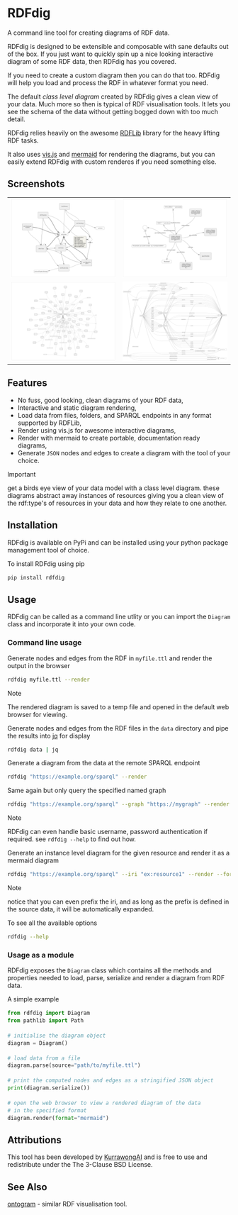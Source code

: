 # RDFdig

A command line tool for creating diagrams of RDF data.

RDFdig is designed to be extensible and composable with sane defaults out of the box. If
you just want to quickly spin up a nice looking interactive diagram of some RDF data,
then RDFdig has you covered.

If you need to create a custom diagram then you can do that too. RDFdig will help you
load and process the RDF in whatever format you need.

The default _class level diagram_ created by RDFdig gives a clean view of your data.
Much more so then is typical of RDF visualisation tools. It lets you see the schema of the
data without getting bogged down with too much detail.

RDFdig relies heavily on the awesome [RDFLib](https://github.com/rdflib/rdflib) library for the heavy lifting RDF tasks.

It also uses [vis.js](https://visjs.org) and [mermaid](https://mermaid.js.org) for rendering the diagrams, but you can easily
extend RDFdig with custom renderes if you need something else.

## Screenshots

|                                                                       |                                                                     |
| --------------------------------------------------------------------- | ------------------------------------------------------------------- |
| ![class diagram](./docs/dcat_class_diagram.png)                        | ![simple instance diagram](./docs/simple_instance_level_diagram.png) |
| ![complex instance diagram](./docs/complex_instance_level_diagram.png) | ![mermaid format](./docs/mermaid_diagram.png)                       |

## Features

- No fuss, good looking, clean diagrams of your RDF data,
- Interactive and static diagram rendering,
- Load data from files, folders, and SPARQL endpoints in any format supported by RDFLib,
- Render using vis.js for awesome interactive diagrams,
- Render with mermaid to create portable, documentation ready diagrams,
- Generate `JSON` nodes and edges to create a diagram with the tool of your choice.

> [!IMPORTANT]
> get a birds eye view of your data model with a class level diagram.
> these diagrams abstract away instances of resources giving you a clean view
> of the rdf:type's of resources in your data and how they relate to one another.

## Installation

RDFdig is available on PyPi and can be installed using your python package management tool of choice.

To install RDFdig using pip

```bash
pip install rdfdig
```

## Usage

RDFdig can be called as a command line utlity or you can import the `Diagram` class and
incorporate it into your own code.

### Command line usage

Generate nodes and edges from the RDF in `myfile.ttl` and render the output in the browser

```bash
rdfdig myfile.ttl --render
```

> [!NOTE]
> The rendered diagram is saved to a temp file and opened in the default web browser for
> viewing.

Generate nodes and edges from the RDF files in the `data` directory and pipe the results
into [jq](https://jqlang.github.io/jq/) for display

```bash
rdfdig data | jq
```

Generate a diagram from the data at the remote SPARQL endpoint

```bash
rdfdig "https://example.org/sparql" --render
```

Same again but only query the specified named graph

```bash
rdfdig "https://example.org/sparql" --graph "https://mygraph" --render
```

> [!NOTE]
> RDFdig can even handle basic username, password authentication if required.
> see `rdfdig --help` to find out how.

Generate an instance level diagram for the given resource and render it as a mermaid
diagram

```bash
rdfdig "https://example.org/sparql" --iri "ex:resource1" --render --format mermaid
```

> [!NOTE]
> notice that you can even prefix the iri, and as long as the prefix is defined in the
> source data, it will be automatically expanded.

To see all the available options

```bash
rdfdig --help
```

### Usage as a module

RDFdig exposes the `Diagram` class which contains all the methods and properties needed
to load, parse, serialize and render a diagram from RDF data.

A simple example

```python
from rdfdig import Diagram
from pathlib import Path

# initialise the diagram object
diagram = Diagram()

# load data from a file
diagram.parse(source="path/to/myfile.ttl")

# print the computed nodes and edges as a stringified JSON object
print(diagram.serialize())

# open the web browser to view a rendered diagram of the data
# in the specified format
diagram.render(format="mermaid")
```

## Attributions

This tool has been developed by [KurrawongAI](https://kurrawong.ai) and is free to use
and redistribute under the The 3-Clause BSD License.

## See Also

[ontogram](https://github.com/edmondchuc/ontogram) - similar RDF visualisation tool.
